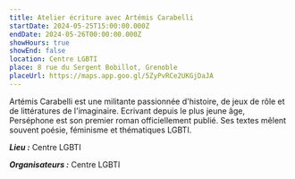 ```yaml
---
title: Atelier écriture avec Artémis Carabelli
startDate: 2024-05-25T15:00:00.000Z
endDate: 2024-05-26T00:00:00.000Z
showHours: true
showEnd: false
location: Centre LGBTI
place: 8 rue du Sergent Bobillot, Grenoble
placeUrl: https://maps.app.goo.gl/5ZyPvRCe2UKGjDaJA
---
```




Artémis Carabelli est une militante passionnée d'histoire, de jeux de rôle et de littératures de l'imaginaire. Ecrivant depuis le plus jeune âge, Perséphone est son premier roman officiellement publié. Ses textes mêlent souvent poésie, féminisme et thématiques LGBTI.

***Lieu :*** Centre LGBTI



***Organisateurs :*** Centre LGBTI



